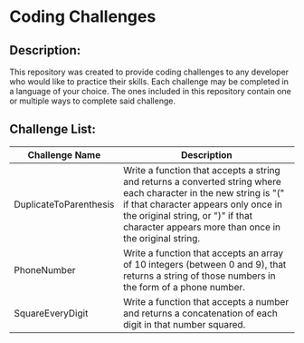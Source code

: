 # Coding Challenges

## Description:
This repository was created to provide coding challenges to any developer who would like to practice their skills. Each challenge may be completed in a language of your choice. The ones included in this repository contain one or multiple ways to complete said challenge.

## Challenge List:

| Challenge Name         | Description     |
| ---------------------- | --------------- |
| DuplicateToParenthesis | Write a function that accepts a string and returns a converted string where each character in the new string is "(" if that character appears only once in the original string, or ")" if that character appears more than once in the original string.          |
| PhoneNumber            | Write a function that accepts an array of 10 integers (between 0 and 9), that returns a string of those numbers in the form of a phone number.                    |
| SquareEveryDigit       | Write a function that accepts a number and returns a concatenation of each digit in that number squared.         |
